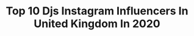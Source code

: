 ---
title: Top 10 Djs Instagram Influencers In United Kingdom In 2020
description: >-
  Find top djs Instagram influencers in United Kingdom in 2020. Most popular hashtags: #producer #dj #newmusic #technomusic.
platform: Instagram
profiles:
  - username: "raquelrodallegas"
    fullname: >-
      r a q q ⚡️
    location: "United Kingdom"
    followers: 2268
    engagement: 3243
    commentsToLikes: 0.100670
    id: ck5zthvko0fv50i145zxhbrap
    verified: false
    hashtags: ""
  - username: "djshmia"
    fullname: >-
      S H M I A
    location: "United Kingdom"
    followers: 14172
    engagement: 592
    commentsToLikes: 0.054675
    id: ck0tvpkv4calk0i196pxh6cc6
    verified: false
    hashtags: "#january2020, #thailand, #club555, #islandgirl"
  - username: "hospitalitydnb"
    fullname: >-
      HospitalityDNB
    location: "United Kingdom"
    followers: 85196
    engagement: 74
    commentsToLikes: 0.049736
    id: ck14h0zex7zyg0i19tmncdeuc
    verified: true
    hashtags: "#hospitalityhouseparty, #hotb2020"
  - username: "fendmedia"
    fullname: >-
      FEND Media
    location: "United Kingdom"
    followers: 8023
    engagement: 437
    commentsToLikes: 0.020112
    id: ck5cfjk7ln36m0i11p8tg10r6
    verified: false
    hashtags: "#reloadopenair"
  - username: "somarecords"
    fullname: >-
      Soma Records
    location: "United Kingdom"
    followers: 29073
    engagement: 62
    commentsToLikes: 0.021744
    id: ck0vzqspbag8e0i192y3uy9jk
    verified: true
    hashtags: "#sampled, #musthave, #studiogoal, #rolldann"
  - username: "sabrinalou28"
    fullname: >-
      𝙎𝙖𝙗𝙧𝙞𝙣𝙖 👑
    location: "United Kingdom"
    followers: 20613
    engagement: 503
    commentsToLikes: 0.057791
    id: ck5zntvfcp59k0i14whtwwcm6
    verified: false
    hashtags: "#rigriot, #girlsnight, #cocacola, #hamilton"
  - username: "kotsopoulou_sophia"
    fullname: >-
      Kotsopoulou Alrachdi Official
    location: "United Kingdom"
    followers: 161978
    engagement: 467
    commentsToLikes: 0.043863
    id: ck5ckpt53xdgr0i11vc4o3r39
    verified: false
    hashtags: "#dance, #growing, #glowing, #shakespeare"
  - username: "listentobec"
    fullname: >-
      BEC
    location: "United Kingdom"
    followers: 17252
    engagement: 354
    commentsToLikes: 0.037930
    id: ck5hm1x3gl8ll0i11myhi3bbh
    verified: false
    hashtags: "#quarantinelife, #missedflight, #portraitstream, #artistsupport"
  - username: "djsalouse"
    fullname: >-
      CAPTAIN ACTIVIA™️
    location: "United Kingdom"
    followers: 2466
    engagement: 1029
    commentsToLikes: 0.056159
    id: ck5cknsahx9750i11eac857ek
    verified: false
    hashtags: "#captainactivia, #thewraygotme, #captaininactivia, #snowden26"
  - username: "mareksphoto"
    fullname: >-
      Marek Šalajka
    location: "United Kingdom"
    followers: 10001
    engagement: 721
    commentsToLikes: 0.002892
    id: ck5hnrqjioa4i0i11qk09coqd
    verified: false
    hashtags: "#house, #kosice, #nightclub, #streetphotography"
---